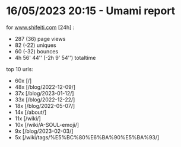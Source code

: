 # 16/05/2023 20:15 - Umami report
for www.shifeiti.com [24h] :

 - 287 (36) page views
 - 82 (-22) uniques
 - 60 (-32) bounces
 - 4h 56' 44'' (-2h 9' 54'') totaltime


top 10 urls:
 - 60x [/]
 - 48x [/blog/2022-12-09/]
 - 37x [/blog/2023-01-12/]
 - 33x [/blog/2022-12-22/]
 - 18x [/blog/2022-05-07/]
 - 14x [/about/]
 - 11x [/wiki/]
 - 10x [/wiki/A-SOUL-emoji/]
 - 9x [/blog/2023-02-03/]
 - 5x [/wiki/tags/%E5%BC%80%E6%BA%90%E5%BA%93/]


